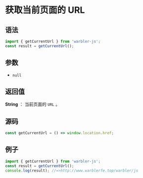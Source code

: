 

# 获取当前页面的 URL

## 语法

```js
import { getCurrentUrl } from 'warbler-js';
const result = getCurrentUrl();
```

## 参数

- `null`

## 返回值

**String** ： 当前页面的 `URL` 。

## 源码

```js
const getCurrentUrl = () => window.location.href;
```

## 例子

```js
import { getCurrentUrl } from 'warbler-js';
const result = getCurrentUrl();
console.log(result); //=>http://www.warblerfe.top/warbler/js
```
